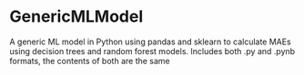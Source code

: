 # GenericMLModel
A generic ML model in Python using pandas and sklearn to calculate MAEs using decision trees and random forest models.
Includes both .py and .pynb formats, the contents of both are the same
